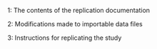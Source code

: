1: The contents of the replication documentation

2: Modifications made to importable data files

3: Instructions for replicating the study
